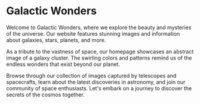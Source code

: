 <!--
Write me markdown content of website with wallpaper:

"An abstract image of a galaxy cluster, with swirling colors and patterns representing the vastness of space."

The header of the page should not be copy of the text but rather a real content of the website which is using this wallpaper.
-->

<!--font:Poppins-->

# Galactic Wonders

Welcome to Galactic Wonders, where we explore the beauty and mysteries of the universe. Our website features stunning images and information about galaxies, stars, planets, and more.

As a tribute to the vastness of space, our homepage showcases an abstract image of a galaxy cluster. The swirling colors and patterns remind us of the endless wonders that exist beyond our planet. 

Browse through our collection of images captured by telescopes and spacecrafts, learn about the latest discoveries in astronomy, and join our community of space enthusiasts. Let's embark on a journey to discover the secrets of the cosmos together.
